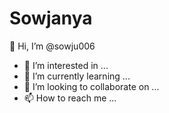 # Sowjanya
👋 Hi, I’m @sowju006
- 👀 I’m interested in ...
- 🌱 I’m currently learning ...
- 💞️ I’m looking to collaborate on ...
- 📫 How to reach me ...

<!---
sowju006/Sowjanya is a ✨ special ✨ repository because its `README.md` (this file) appears on your GitHub profile.
You can click the Preview link to take a look at your changes.
--->
